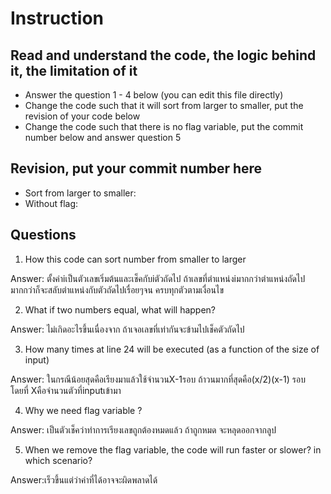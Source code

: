 ﻿# Instruction

## Read and understand the code, the logic behind it, the limitation of it
* Answer the question 1 - 4 below (you can edit this file directly)
* Change the code such that it will sort from larger to smaller, put the revision of your code below
* Change the code such that there is no flag variable, put the commit number below and answer question 5 


## Revision, put your commit number here
* Sort from larger to smaller:
* Without flag:

## Questions
1. How this code can sort number from smaller to larger
 
Answer: ตั้งค่าiเป็นตัวเลขเริ่มต้นและเช็คกับiตัวถัดไป ถ้าเลขที่ตำแหน่งiมากกว่าตำแหน่งถัดไปมากกว่าก็จะสลับตำแหน่งกับตัวถัดไปเรื่อยๆจน ครบทุกตัวตามเงื่อนไข

2. What if two numbers equal, what will happen? 

Answer:  ไม่เกิดอะไรขึ้นเนื่องจาก ถ้าเจอเลขที่เท่ากันจะข้ามไปเช็คตัวถัดไป

3. How many times at line 24 will be executed (as a function of the size of input) 

Answer: ในกรณีน้อยสุดคือเรียงมาแล้วใช้จำนวนX-1รอบ ถ้าวนมากที่สุดคือ(x/2)(x-1) รอบ โดยที่ Xคือจำนวนตัวที่inputเข้ามา

4. Why we need flag variable ? 

Answer: เป็นตัวเช็คว่าทำการเรียงเลขถูกต้องหมดแล้ว ถ้าถูกหมด จะหลุดออกจากลูป

5. When we remove the flag variable, the code will run faster or slower? in which scenario? 

Answer:เร็วขึ้นแต่ว่าค่าที่ได้อาจจะผิดพลาดได้